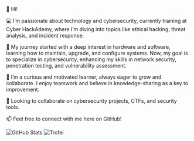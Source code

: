 👋 Hi!

💻 I’m passionate about technology and cybersecurity, currently training at Cyber HackAdemy, where I’m diving into topics like ethical hacking, threat analysis, and incident response.

🔐 My journey started with a deep interest in hardware and software, learning how to maintain, upgrade, and configure systems. Now, my goal is to specialize in cybersecurity, enhancing my skills in network security, penetration testing, and vulnerability assessment.

🌱 I’m a curious and motivated learner, always eager to grow and collaborate. I enjoy teamwork and believe in knowledge-sharing as a key to improvement.

🤝 Looking to collaborate on cybersecurity projects, CTFs, and security tools.

📫 Feel free to connect with me here on GitHub!

![GitHub Stats](https://github-readme-stats.vercel.app/api?username=[LorenzoCammarano]&theme=tokyonight&show_icons=true)
![Trofei](https://github-profile-trophy.vercel.app/?username=[LorenzoCammarano]&theme=onedark)



<!---
LorenzoCammarano/LorenzoCammarano is a ✨ special ✨ repository because its `README.md` (this file) appears on your GitHub profile.
You can click the Preview link to take a look at your changes.
--->
